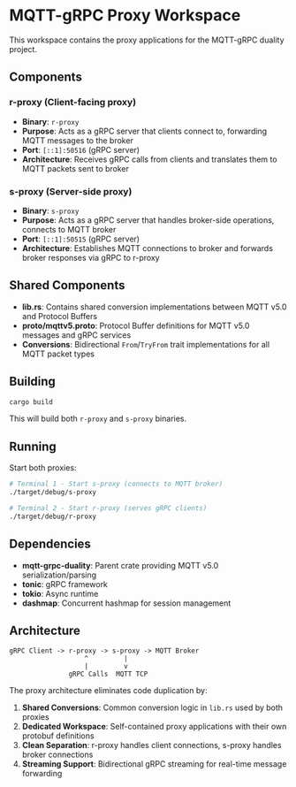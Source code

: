 # MQTT-gRPC Proxy Workspace

This workspace contains the proxy applications for the MQTT-gRPC duality project.

## Components

### r-proxy (Client-facing proxy)
- **Binary**: `r-proxy`
- **Purpose**: Acts as a gRPC server that clients connect to, forwarding MQTT messages to the broker
- **Port**: `[::1]:50516` (gRPC server)
- **Architecture**: Receives gRPC calls from clients and translates them to MQTT packets sent to broker

### s-proxy (Server-side proxy)  
- **Binary**: `s-proxy`
- **Purpose**: Acts as a gRPC server that handles broker-side operations, connects to MQTT broker
- **Port**: `[::1]:50515` (gRPC server)
- **Architecture**: Establishes MQTT connections to broker and forwards broker responses via gRPC to r-proxy

## Shared Components

- **lib.rs**: Contains shared conversion implementations between MQTT v5.0 and Protocol Buffers
- **proto/mqttv5.proto**: Protocol Buffer definitions for MQTT v5.0 messages and gRPC services
- **Conversions**: Bidirectional `From`/`TryFrom` trait implementations for all MQTT packet types

## Building

```bash
cargo build
```

This will build both `r-proxy` and `s-proxy` binaries.

## Running

Start both proxies:

```bash
# Terminal 1 - Start s-proxy (connects to MQTT broker)
./target/debug/s-proxy

# Terminal 2 - Start r-proxy (serves gRPC clients)  
./target/debug/r-proxy
```

## Dependencies

- **mqtt-grpc-duality**: Parent crate providing MQTT v5.0 serialization/parsing
- **tonic**: gRPC framework
- **tokio**: Async runtime
- **dashmap**: Concurrent hashmap for session management

## Architecture

```
gRPC Client -> r-proxy -> s-proxy -> MQTT Broker
                   ^         |
                   |         v
               gRPC Calls  MQTT TCP
```

The proxy architecture eliminates code duplication by:
1. **Shared Conversions**: Common conversion logic in `lib.rs` used by both proxies
2. **Dedicated Workspace**: Self-contained proxy applications with their own protobuf definitions
3. **Clean Separation**: r-proxy handles client connections, s-proxy handles broker connections
4. **Streaming Support**: Bidirectional gRPC streaming for real-time message forwarding
